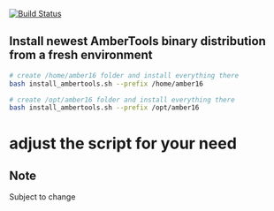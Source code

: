 [![Build Status](https://travis-ci.org/Amber-MD/setup-scripts.svg?branch=master)](https://travis-ci.org/Amber-MD/setup-scripts)

Install newest AmberTools binary distribution from a fresh environment
----------------------------------------------------------------------

```bash
# create /home/amber16 folder and install everything there
bash install_ambertools.sh --prefix /home/amber16

# create /opt/amber16 folder and install everything there
bash install_ambertools.sh --prefix /opt/amber16
```

# adjust the script for your need

Note
----
Subject to change
